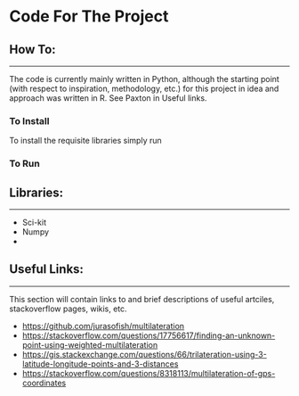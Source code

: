 # Code For The Project 
## How To:
<hr>

The code is currently mainly written in Python, although the starting point (with respect to inspiration, methodology, etc.) for this project in idea and approach was written in R. See Paxton in Useful links.

### To Install
To install the requisite libraries simply run

### To Run

## Libraries:
<hr>

* Sci-kit
* Numpy
* 


## Useful Links:
<hr>
This section will contain links to and brief descriptions of useful artciles, stackoverflow pages, wikis, etc. 

* https://github.com/jurasofish/multilateration
* https://stackoverflow.com/questions/17756617/finding-an-unknown-point-using-weighted-multilateration
* https://gis.stackexchange.com/questions/66/trilateration-using-3-latitude-longitude-points-and-3-distances
* https://stackoverflow.com/questions/8318113/multilateration-of-gps-coordinates

